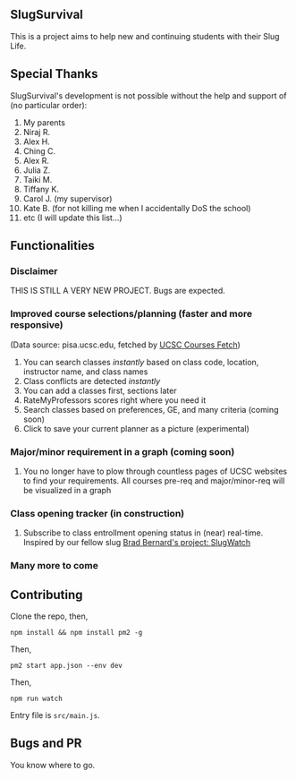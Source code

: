 ## SlugSurvival

This is a project aims to help new and continuing students with their Slug Life.

## Special Thanks

SlugSurvival's development is not possible without the help and support of (no particular order):

1. My parents
2. Niraj R.
3. Alex H.
4. Ching C.
5. Alex R.
6. Julia Z.
7. Taiki M.
8. Tiffany K.
9. Carol J. (my supervisor)
10. Kate B. (for not killing me when I accidentally DoS the school)
11. etc (I will update this list...)

## Functionalities

### Disclaimer

THIS IS STILL A VERY NEW PROJECT. Bugs are expected.

### Improved course selections/planning (faster and more responsive)

(Data source: pisa.ucsc.edu, fetched by [UCSC Courses Fetch](https://github.com/zllovesuki/ucsc))

1. You can search classes *instantly* based on class code, location, instructor name, and class names
2. Class conflicts are detected *instantly*
3. You can add a classes first, sections later
4. RateMyProfessors scores right where you need it
5. Search classes based on preferences, GE, and many criteria (coming soon)
6. Click to save your current planner as a picture (experimental)

### Major/minor requirement in a graph (coming soon)

1. You no longer have to plow through countless pages of UCSC websites to find your requirements. All courses pre-req and major/minor-req will be visualized in a graph

### Class opening tracker (in construction)

1. Subscribe to class entrollment opening status in (near) real-time. Inspired by our fellow slug [Brad Bernard's project: SlugWatch](https://slugwatch.com)

### Many more to come

## Contributing

Clone the repo, then,
```
npm install && npm install pm2 -g
```

Then,
```
pm2 start app.json --env dev
```

Then,
```
npm run watch
```

Entry file is `src/main.js`.

## Bugs and PR

You know where to go.
